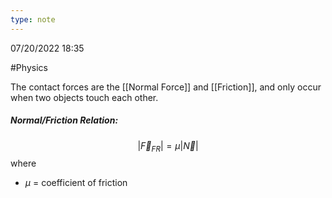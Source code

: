 ```yaml
---
type: note
---
```

07/20/2022 18:35

  #Physics 

The contact forces are the [[Normal Force]] and [[Friction]], and only occur when two objects touch each other. 

##### Normal/Friction Relation:
$$
|\vec{F}_{FR}|=\mu|\vec{N}|
$$
where
- $\mu$ = coefficient of friction